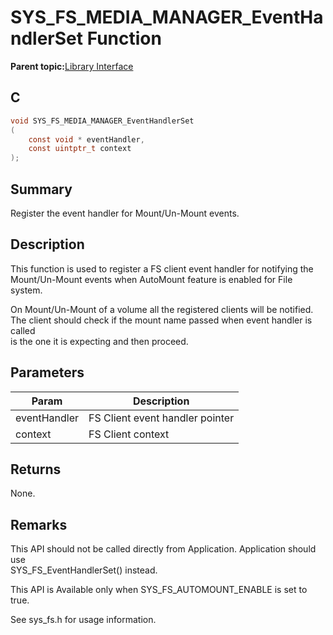 # SYS\_FS\_MEDIA\_MANAGER\_EventHandlerSet Function

**Parent topic:**[Library Interface](GUID-42556FDF-A632-49FE-8A5E-9303A926578C.md)

## C

```c
void SYS_FS_MEDIA_MANAGER_EventHandlerSet
(
    const void * eventHandler,
    const uintptr_t context
);
```

## Summary

Register the event handler for Mount/Un-Mount events.

## Description

This function is used to register a FS client event handler for notifying the<br />Mount/Un-Mount events when AutoMount feature is enabled for File system.

On Mount/Un-Mount of a volume all the registered clients will be notified.<br />The client should check if the mount name passed when event handler is called<br />is the one it is expecting and then proceed.

## Parameters

|Param|Description|
|-----|-----------|
|eventHandler|FS Client event handler pointer|
|context|FS Client context|

## Returns

None.

## Remarks

This API should not be called directly from Application. Application should use<br />SYS\_FS\_EventHandlerSet\(\) instead.

This API is Available only when SYS\_FS\_AUTOMOUNT\_ENABLE is set to true.

See sys\_fs.h for usage information.

